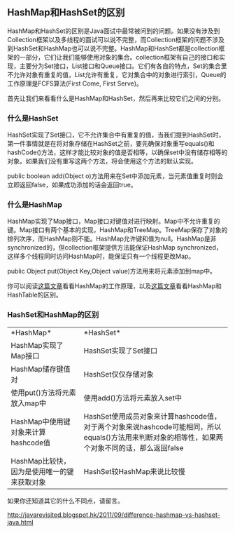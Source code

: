 ## HashMap和HashSet的区别

HashMap和HashSet的区别是Java面试中最常被问到的问题。如果没有涉及到Collection框架以及多线程的面试可以说不完整，而Collection框架的问题不涉及到HashSet和HashMap也可以说不完整。HashMap和HashSet都是collection框架的一部分，它们让我们能够使用对象的集合。collection框架有自己的接口和实现，主要分为Set接口，List接口和Queue接口。它们有各自的特点，Set的集合里不允许对象有重复的值，List允许有重复，它对集合中的对象进行索引，Queue的工作原理是FCFS算法(First Come, First Serve)。

首先让我们来看看什么是HashMap和HashSet，然后再来比较它们之间的分别。

### 什么是HashSet

HashSet实现了Set接口，它不允许集合中有重复的值，当我们提到HashSet时，第一件事情就是在将对象存储在HashSet之前，要先确保对象重写equals()和hashCode()方法，这样才能比较对象的值是否相等，以确保set中没有储存相等的对象。如果我们没有重写这两个方法，将会使用这个方法的默认实现。

public boolean add(Object o)方法用来在Set中添加元素，当元素值重复时则会立即返回false，如果成功添加的话会返回true。

### 什么是HashMap

HashMap实现了Map接口，Map接口对键值对进行映射。Map中不允许重复的键。Map接口有两个基本的实现，HashMap和TreeMap。TreeMap保存了对象的排列次序，而HashMap则不能。HashMap允许键和值为null。HashMap是非synchronized的，但collection框架提供方法能保证HashMap synchronized，这样多个线程同时访问HashMap时，能保证只有一个线程更改Map。

public Object put(Object Key,Object value)方法用来将元素添加到map中。

你可以阅读[这篇文章](http://javarevisited.blogspot.com/2011/02/how-hashmap-works-in-java.html)看看HashMap的工作原理，以及[这篇文章](http://javarevisited.blogspot.com/2010/10/difference-between-hashmap-and.html)看看HashMap和HashTable的区别。


### HashSet和HashMap的区别

<table>
<tr>
  <td>*HashMap*</td>
  <td>*HashSet*</td>
</tr>
<tr>
  <td>HashMap实现了Map接口</td>
  <td>HashSet实现了Set接口</td>
</tr>
<tr>
  <td>HashMap储存键值对</td>
  <td>HashSet仅仅存储对象</td>
</tr>
<tr>
  <td>使用put()方法将元素放入map中</td>
  <td>使用add()方法将元素放入set中</td>
</tr>
<tr>
  <td>HashMap中使用键对象来计算hashcode值</td>
  <td>HashSet使用成员对象来计算hashcode值，对于两个对象来说hashcode可能相同，所以equals()方法用来判断对象的相等性，如果两个对象不同的话，那么返回false</td>
</tr>
<tr>
  <td>HashMap比较快，因为是使用唯一的键来获取对象</td>
  <td>HashSet较HashMap来说比较慢</td>
</tr>
</table>

如果你还知道其它的什么不同点，请留言。

http://javarevisited.blogspot.hk/2011/09/difference-hashmap-vs-hashset-java.html
